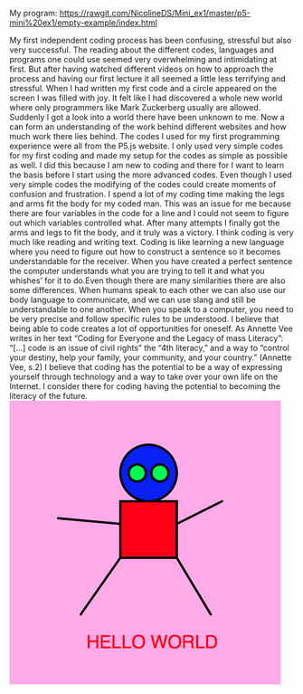 My program: https://rawgit.com/NicolineDS/Mini_ex1/master/p5-mini%20ex1/empty-example/index.html
 
My first independent coding process has been confusing, stressful but also very successful. The reading about the different codes, languages and programs one could use seemed very overwhelming and intimidating at first. But after having watched different videos on how to approach the process and having our first lecture it all seemed a little less terrifying and stressful.
When I had written my first code and a circle appeared on the screen I was filled with joy. It felt like I had discovered a whole new world where only programmers like Mark Zuckerberg usually are allowed. Suddenly I got a look into a world there have been unknown to me. Now a can form an understanding of the work behind different websites and how much work there lies behind.
The codes I used for my first programming experience were all from the P5.js website. I only used very simple codes for my first coding and made my setup for the codes as simple as possible as well. I did this because I am new to coding and there for I want to learn the basis before I start using the more advanced codes. Even though I used very simple codes the modifying of the codes could create moments of confusion and frustration. I spend a lot of my coding time making the legs and arms fit the body for my coded man. This was an issue for me because there are four variables in the code for a line and I could not seem to figure out which variables controlled what. After many attempts I finally got the arms and legs to fit the body, and it truly was a victory.
I think coding is very much like reading and writing text. Coding is like learning a new language where you need to figure out how to construct a sentence so it becomes understandable for the receiver. When you have created a perfect sentence the computer understands what you are trying to tell it and what you whishes’ for it to do.Even though there are many similarities there are also some differences. When humans speak to each other we can also use our body language to communicate, and we can use slang and still be understandable to one another. When you speak to a computer, you need to be very precise and follow specific rules to be understood.
I believe that being able to code creates a lot of opportunities for oneself. As Annette Vee writes in her text “Coding for Everyone and the Legacy of mass Literacy”: “[…] code is an issue of civil rights” the “4th literacy,” and a way to “control your destiny, help your family, your community, and your country.” (Annette Vee, s.2) I believe that coding has the potential to be a way of expressing yourself through technology and a way to take over your own life on the Internet. I consider there for coding having the potential to becoming the literacy of the future. 
![alt tekst](https://github.com/NicolineDS/Mini_ex1/blob/master/helloworld.png?raw=true)
